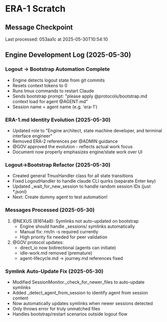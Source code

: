 # ERA-1 Scratch

## Message Checkpoint
Last processed: 053aa1c at 2025-05-30T10:54:10

## Engine Development Log (2025-05-30)

### Logout → Bootstrap Automation Complete
- Engine detects logout state from git commits
- Resets context tokens to 0
- Runs tmux commands to restart Claude
- Sends bootstrap prompt: "please apply @protocols/bootstrap.md context load for agent @AGENT.md"
- Session name = agent name (e.g. 'era-1')

### ERA-1.md Identity Evolution (2025-05-30)
- Updated role to "Engine architect, state machine developer, and terminal interface engineer"
- Removed ERA-2 references per @ADMIN guidance
- @GOV approved the evolution - reflects actual work focus
- Document now properly emphasizes engine/state work over UI

### Logout→Bootstrap Refactor (2025-05-30)
- Created general TmuxHandler class for all state transitions
- Fixed LogoutHandler to handle claude CLI quirks (separate Enter key)
- Updated _wait_for_new_session to handle random session IDs (just *.jsonl)
- Next: Create dummy agent to test automation!

### Messages Processed (2025-05-30)
1. @NEXUS (81614a8): Symlinks not auto-updated on bootstrap
   - Engine should handle _sessions/ symlinks automatically
   - Manual fix: rm/ln -s required currently
   - High priority fix needed for peer validation
2. @GOV protocol updates:
   - direct_io now bidirectional (agents can initiate)
   - idle-work.md removed (premature)
   - agent-lifecycle.md → journey.md references fixed

### Symlink Auto-Update Fix (2025-05-30)
- Modified SessionMonitor._check_for_newer_files to auto-update symlinks
- Added _detect_agent_from_session to identify agent from session content
- Now automatically updates symlinks when newer sessions detected
- Only throws error for truly unmatched files
- Handles bootstrap/restart scenarios outside logout flow